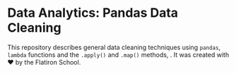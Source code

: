 # Data Analytics: Pandas Data Cleaning

This repository describes general data cleaning techniques using `pandas`, `lambda` functions and the `.apply()` and `.map()` methods, . It was created with ❤️ by the Flatiron School.
